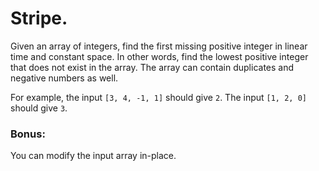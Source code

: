 # Stripe.

Given an array of integers, find the first missing positive integer in linear time and constant space. 
In other words, find the lowest positive integer that does not exist in the array. 
The array can contain duplicates and negative numbers as well.

For example, the input ```[3, 4, -1, 1]``` should give ```2```. The input ```[1, 2, 0]``` should give ```3```.

### Bonus: 

You can modify the input array in-place.
